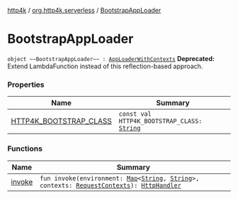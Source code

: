 [http4k](../../index.md) / [org.http4k.serverless](../index.md) / [BootstrapAppLoader](./index.md)

# BootstrapAppLoader

`object ~~BootstrapAppLoader~~ : `[`AppLoaderWithContexts`](../-app-loader-with-contexts.md)
**Deprecated:** Extend LambdaFunction instead of this reflection-based approach.

### Properties

| Name | Summary |
|---|---|
| [HTTP4K_BOOTSTRAP_CLASS](-h-t-t-p4-k_-b-o-o-t-s-t-r-a-p_-c-l-a-s-s.md) | `const val HTTP4K_BOOTSTRAP_CLASS: `[`String`](https://kotlinlang.org/api/latest/jvm/stdlib/kotlin/-string/index.html) |

### Functions

| Name | Summary |
|---|---|
| [invoke](invoke.md) | `fun invoke(environment: `[`Map`](https://kotlinlang.org/api/latest/jvm/stdlib/kotlin.collections/-map/index.html)`<`[`String`](https://kotlinlang.org/api/latest/jvm/stdlib/kotlin/-string/index.html)`, `[`String`](https://kotlinlang.org/api/latest/jvm/stdlib/kotlin/-string/index.html)`>, contexts: `[`RequestContexts`](../../org.http4k.core/-request-contexts/index.md)`): `[`HttpHandler`](../../org.http4k.core/-http-handler.md) |
